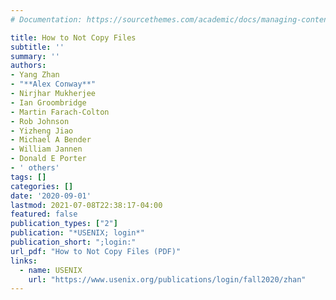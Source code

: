 ```yaml
---
# Documentation: https://sourcethemes.com/academic/docs/managing-content/

title: How to Not Copy Files
subtitle: ''
summary: ''
authors:
- Yang Zhan
- "**Alex Conway**"
- Nirjhar Mukherjee
- Ian Groombridge
- Martin Farach-Colton
- Rob Johnson
- Yizheng Jiao
- Michael A Bender
- William Jannen
- Donald E Porter
- ' others'
tags: []
categories: []
date: '2020-09-01'
lastmod: 2021-07-08T22:38:17-04:00
featured: false
publication_types: ["2"]
publication: "*USENIX; login*"
publication_short: ";login:"
url_pdf: "How to Not Copy Files (PDF)"
links:
  - name: USENIX
    url: "https://www.usenix.org/publications/login/fall2020/zhan"
---
```


